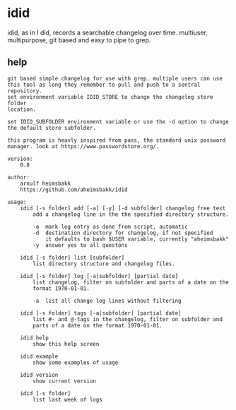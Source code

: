 # idid

idid, as in I did, records a searchable changelog over time.
multiuser, multipurpose, git based and easy to pipe to grep.

## help

    git based simple changelog for use with grep. multiple users can use 
    this tool as long they remember to pull and push to a sentral repository.
    set environment variable IDID_STORE to change the changelog store folder 
    location.

    set IDID_SUBFOLDER environment variable or use the -d option to change 
    the default store subfolder.

    this program is heavly inspired from pass, the standard unix password 
    manager. look at https://www.passwordstore.org/. 

    version:
        0.8
        
    author:
        arnulf heimsbakk
        https://github.com/aheimsbakk/idid
        
    usage:
        idid [-s folder] add [-a] [-y] [-d subfolder] changelog free text 
            add a changelog line in the the specified directory structure.
            
            -a  mark log entry as done from script, automatic 
            -d  destination directory for changelog, if not specified
                it defaults to bash $USER variable, currently "aheimsbakk"
            -y  answer yes to all questons

        idid [-s folder] list [subfolder]
            list directory structure and changelog files.
            
        idid [-s folder] log [-a|subfolder] [partial date]
            list changelog, filter on subfolder and parts of a date on the
            format 1970-01-01. 
            
            -a  list all change log lines without filtering
            
        idid [-s folder] tags [-a|subfolder] [partial date]
            list #- and @-tags in the changelog, filter on subfolder and 
            parts of a date on the format 1970-01-01.
            
        idid help
            show this help screen

        idid example
            show some examples of usage
            
        idid version
            show current version 
            
        idid [-s folder]
            list last week of logs

